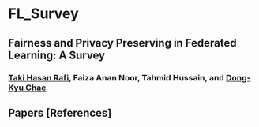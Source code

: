 # FL_Survey
## Fairness and Privacy Preserving in Federated Learning: A Survey
### [Taki Hasan Rafi](https://takihasan.github.io/), Faiza Anan Noor, Tahmid Hussain, and [Dong-Kyu Chae](https://dkchae.github.io/)


## Papers [References]
